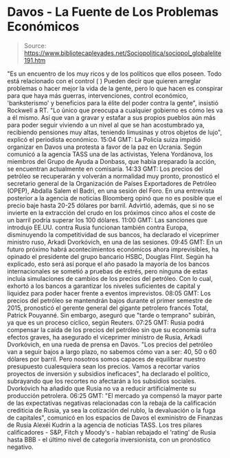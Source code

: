 # Davos - La Fuente de Los Problemas Económicos

> Source: https://www.bibliotecapleyades.net/Sociopolitica/sociopol_globalelite191.htm

"Es un encuentro de los muy ricos y
de los políticos que ellos poseen. Todo está relacionado con el
control (
)
Pueden decir que quieren arreglar problemas o
hacer
mejor la vida de la gente, pero lo que hacen es conspirar para
que haya más guerras, intervenciones, control económico, 'banksterismo'
y beneficios
para la élite del poder contra la gente", insistió
Rockwell a RT.
"Lo único que preocupa a cualquier gobierno es cómo les va a él
mismo.
Así que van a gravar y estafar a sus propios pueblos aún
más para poder seguir viviendo a un nivel al que se han
acostumbrado ya, recibiendo pensiones muy altas, teniendo
limusinas y otros objetos de lujo", explicó el periodista
económico.
15:04 GMT:
La Policía suiza impidió
organizar en Davos una protesta a favor de la paz en Ucrania.
Según comunicó a la agencia TASS una de las activistas,
Yelena
Yordánova, los miembros del Grupo de Ayuda a Donbass, que
había preparado la acción, se encuentran actualmente en
comisaría.
14:33 GMT:
Los precios del petróleo se recuperarán y volverán a
normalidad muy pronto, pronosticó el secretario general de la
Organización de Países Exportadores de Petróleo (OPEP), Abdalla
Salem el Badri, en una sesión del Foro.
En una entrevista
posterior a la agencia de noticias Bloomberg opinó que no es
posible que el precio baje hasta 20-25 dólares por barril.
Advirtió, además, que si no se invierte en la extracción del
crudo en los próximos cinco años el coste de un barril podría
superar los 100 dólares.
11:00 GMT:
Las sanciones que introdujo EE.UU. contra Rusia
funcionan también contra Europa, disminuyendo la competitividad
de sus bancos, ha declarado el viceprimer ministro ruso, Arkadi
Dvorkóvich, en una de las sesiones.
09:45 GMT:
En un futuro próximo habrá acontecimientos económicos
ahora imprevisibles, ha opinado el presidente del grupo bancario HSBC,
Douglas Flint.
Según ha explicado, esto será así porque el
año pasado la mayoría de los bancos internacionales se sometió a
pruebas de estrés, pero ninguna de estas incluía simulaciones de
cambios de los precios del petróleo. Con lo cual, exhortó a los
bancos a garantizar los niveles suficientes de capital y
liquidez para poder hacer frente a eventos imprevistos.
08:05 GMT:
Los precios del petróleo se mantendrán bajos durante
el primer semestre de 2015, pronosticó el gerente general del
gigante petrolero francés Total, Patrick Pouyanné. Sin embargo,
aseguró que "tarde o temprano" subirán, ya que es un proceso
cíclico, según Reuters.
07:25 GMT:
Rusia podrá compensar la caída de los precios del
petróleo sin que su economía sufra efectos graves, ha asegurado
el viceprimer ministro de Rusia, Arkadi Dvorkóvich, en una rueda
de prensa en Davos.
"Los precios del petróleo van a
seguir bajos a largo plazo, no sabemos cómo van a ser: 40,
50 o 60 dólares por barril. Pero nosotros somos capaces de
equilibrar nuestro presupuesto cualesquiera sean los
precios.
Vamos a recortar varios
proyectos de inversión y subsidios ineficaces", ha declarado
el político, subrayando que los recortes no afectarán a los
subsidios sociales.
Dvorkóvich ha añadido que Rusia no va a
reducir artificialmente su producción petrolera.
06:25 GMT:
"El mercado ya compensó la mayor
parte de las expectativas negativas relacionadas con la
rebaja de la calificación crediticia de Rusia, ya sea la
cotización del rublo, la devaluación o la fuga de
capitales", comunicó en los espacios de Davos el exministro
de Finanzas de Rusia Alexéi Kudrin a la agencia de noticias
TASS.
Los tres pilares calificadores -
S&P, Fitch y Moody's - habían rebajado el 'rating' de Rusia
hasta ВВВ - el último nivel de categoría inversionista, con un
pronóstico negativo.
